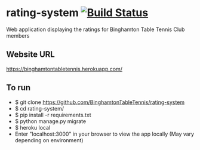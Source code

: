# rating-system [![Build Status](https://travis-ci.org/BinghamtonTableTennis/rating-system.svg?branch=master)](https://travis-ci.org/BinghamtonTableTennis/rating-system)
Web application displaying the ratings for Binghamton Table Tennis Club members

## Website URL
https://binghamtontabletennis.herokuapp.com/

## To run
- $ git clone https://github.com/BinghamtonTableTennis/rating-system
- $ cd rating-system/
- $ pip install -r requirements.txt
- $ python manage.py migrate
- $ heroku local
- Enter "localhost:3000" in your browser to view the app locally (May vary depending on environment)
